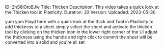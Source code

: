 ID: 2hS6IOtoBJw
Title: Thicken
Description: This video takes a quick look at the Thicken tool in Plasticity.
Duration: 30
Version: 
Uploaded: 2023-05-30

yum yum Floyd here with a quick look at
the thick and Tool in Plasticity to add
thickness to a sheet simply select the
sheet and activate the thicken tool by
clicking on the thicken icon in the
lower right corner of the UI adjust the
thickness using the handle and right
click to commit the sheet will be
converted into a solid and you're all
set